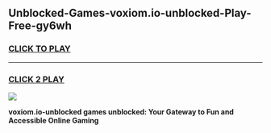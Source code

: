 
## Unblocked-Games-voxiom.io-unblocked-Play-Free-gy6wh
<h3>
<a href="https://premium76.site?title=voxiom.io-unblocked&ref=20M">CLICK TO PLAY</a></h3>
<hr>

<h3>
<a href="https://premium76.site?title=voxiom.io-unblocked&ref=20M">CLICK 2 PLAY</a>
  
</h3>

<a href="https://premium76.site?title=voxiom.io-unblocked&ref=19M"><img src="https://clearcache.store/games.png"></a>


**voxiom.io-unblocked games unblocked: Your Gateway to Fun and Accessible Online Gaming**
